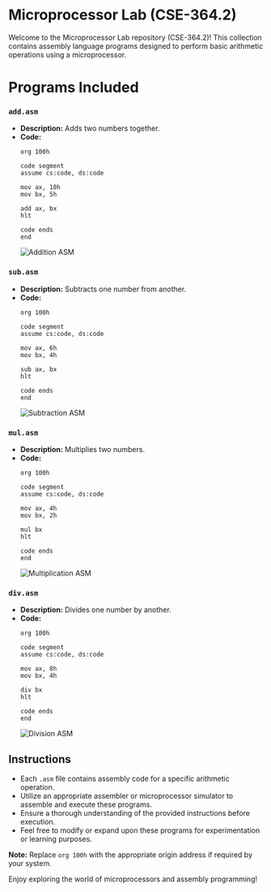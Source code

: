 

# Microprocessor Lab (CSE-364.2)

Welcome to the Microprocessor Lab repository (CSE-364.2)! 
This collection contains assembly language programs designed
 to perform basic arithmetic operations using a microprocessor.

# Programs Included 

### `add.asm`

- **Description:** Adds two numbers together.
- **Code:**
  ```assembly
  org 100h

  code segment
  assume cs:code, ds:code

  mov ax, 10h
  mov bx, 5h

  add ax, bx
  hlt

  code ends
  end

  ```
  ![Addition ASM](./media/add.png)

### `sub.asm`

- **Description:** Subtracts one number from another.
- **Code:**
  ```assembly
  org 100h

  code segment
  assume cs:code, ds:code

  mov ax, 6h
  mov bx, 4h

  sub ax, bx
  hlt

  code ends
  end
  ```
  ![Subtraction ASM](./media/sub.png)

### `mul.asm`

- **Description:** Multiplies two numbers.
- **Code:**
  ```assembly
  org 100h

  code segment
  assume cs:code, ds:code

  mov ax, 4h
  mov bx, 2h

  mul bx
  hlt

  code ends
  end
  ```
  ![Multiplication ASM](./media/mul.png)

### `div.asm`

- **Description:** Divides one number by another.
- **Code:**
  ```assembly
  org 100h

  code segment
  assume cs:code, ds:code

  mov ax, 8h
  mov bx, 4h

  div bx
  hlt

  code ends
  end
  ```
  ![Division ASM](./media/div.png)

## Instructions

- Each `.asm` file contains assembly code for a specific arithmetic operation.
- Utilize an appropriate assembler or microprocessor simulator to assemble and execute these programs.
- Ensure a thorough understanding of the provided instructions before execution.
- Feel free to modify or expand upon these programs for experimentation or learning purposes.

**Note:** Replace `org 100h` with the appropriate origin address if required by your system.

Enjoy exploring the world of microprocessors and assembly programming!

